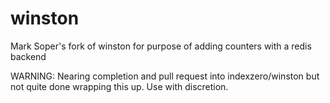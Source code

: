 # winston

Mark Soper's fork of winston for purpose of adding counters with a redis backend

WARNING: Nearing completion and pull request into indexzero/winston but not quite done wrapping this up.  Use with discretion.

